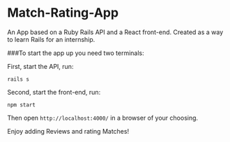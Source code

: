 # Match-Rating-App
An App based on a Ruby Rails API and a React front-end. Created as a way to learn Rails for an internship.

###To start the app up you need two terminals:

First, start the API, run:
```
rails s
```

Second, start the front-end, run:
```
npm start
```

Then open ```http://localhost:4000/``` in a browser of your choosing.

Enjoy adding Reviews and rating Matches!
